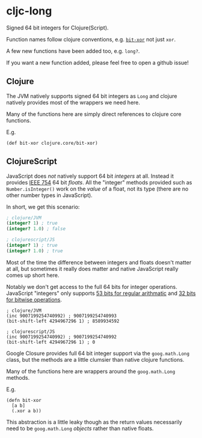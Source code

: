 # cljc-long

Signed 64 bit integers for Clojure(Script).

Function names follow clojure conventions, e.g. [`bit-xor`](https://clojuredocs.org/clojure.core/bit-xor) not just `xor`.

A few new functions have been added too, e.g. `long?`.

If you want a new function added, please feel free to open a github issue!

## Clojure

The JVM natively supports signed 64 bit integers as `Long` and clojure natively provides most of the wrappers we need here.

Many of the functions here are simply direct references to clojure core functions.

E.g.

```
(def bit-xor clojure.core/bit-xor)
```

## ClojureScript

JavaScript does _not_ natively support 64 bit _integers_ at all. Instead it provides [IEEE 754](https://en.wikipedia.org/wiki/Double-precision_floating-point_format) 64 bit _floats_. All the "integer" methods provided such as `Number.isInteger()` work on the _value_ of a float, not its type (there are no other number types in JavaScript).

In short, we get this scenario:

```clojure
; clojure/JVM
(integer? 1) ; true
(integer? 1.0) ; false

; clojurescript/JS
(integer? 1) ; true
(integer? 1.0) ; true
```

Most of the time the difference between integers and floats doesn't matter at all, but sometimes it really does matter and native JavaScript really comes up short here.

Notably we don't get access to the full 64 bits for integer operations. JavaScript "integers" only supports [53 bits for regular arithmatic](https://developer.mozilla.org/en-US/docs/Web/JavaScript/Reference/Global_Objects/Number/MAX_SAFE_INTEGER) and [32 bits for bitwise operations](https://developer.mozilla.org/en-US/docs/Web/JavaScript/Reference/Operators/Bitwise_Operators).

```
; clojure/JVM
(inc 9007199254740992) ; 9007199254740993
(bit-shift-left 4294967296 1) ; 8589934592

; clojurescript/JS
(inc 9007199254740992) ; 9007199254740992
(bit-shift-left 4294967296 1) ; 0
```

Google Closure provides full 64 bit integer support via the `goog.math.Long` class, but the methods are a little clumsier than native clojure functions.

Many of the functions here are wrappers around the `goog.math.Long` methods.

E.g.

```
(defn bit-xor
  [a b]
  (.xor a b))
```

This abstraction is a little leaky though as the return values necessarily need to be `goog.math.Long` _objects_ rather than native floats.
